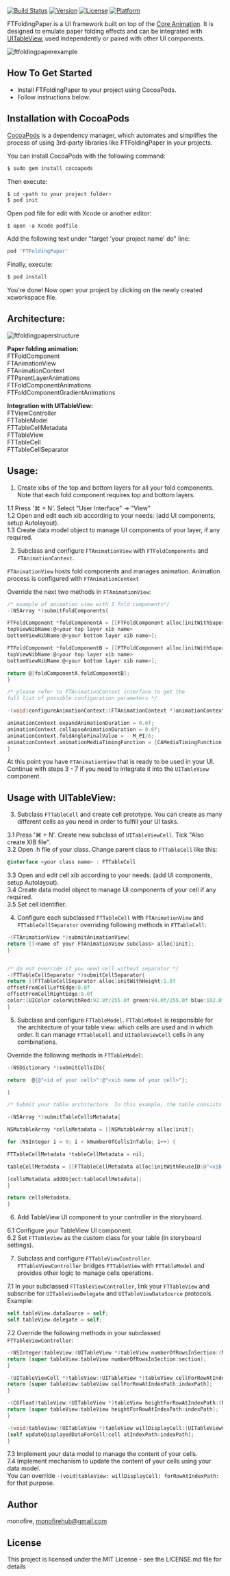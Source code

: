 [![Build Status](https://travis-ci.org/monofire/FTFoldingPaper.svg?branch=master)](https://travis-ci.org/monofire/FTFoldingPaper)
[![Version](https://img.shields.io/cocoapods/v/FTFoldingPaper.svg?style=flat)](http://cocoapods.org/pods/FTFoldingPaper)
[![License](https://img.shields.io/cocoapods/l/FTFoldingPaper.svg?style=flat)](http://cocoapods.org/pods/FTFoldingPaper)
[![Platform](https://img.shields.io/cocoapods/p/FTFoldingPaper.svg?style=flat)](http://cocoapods.org/pods/FTFoldingPaper)


FTFoldingPaper is a UI framework built on top of the [Core Animation](https://developer.apple.com/library/content/documentation/Cocoa/Conceptual/CoreAnimation_guide/Introduction/Introduction.html#//apple_ref/doc/uid/TP40004514). It is designed to emulate paper folding effects and can be integrated with [UITableView](https://developer.apple.com/library/content/documentation/UserExperience/Conceptual/TableView_iPhone/AboutTableViewsiPhone/AboutTableViewsiPhone.html), used independently or paired with other UI components.

![ftfoldingpaperexample](https://cloud.githubusercontent.com/assets/25864772/26519063/5f09228a-42c4-11e7-9a05-b6385976a16f.gif)

## How To Get Started
- Install FTFoldingPaper to your project using CocoaPods.
- Follow instructions below.

## Installation with CocoaPods
[CocoaPods](https://cocoapods.org) is a dependency manager, which automates and simplifies the process of using 3rd-party libraries like FTFoldingPaper in your projects. 


You can install CocoaPods with the following command:
```bash
$ sudo gem install cocoapods
```

Then execute:
```bash
$ cd <path to your project folder>
$ pod init
```

Open pod file for edit with Xcode or another editor:
```
$ open -a Xcode podfile
```

Add the following text under "target 'your project name' do" line:
```ruby
pod 'FTFoldingPaper'
```

Finally, execute:
```bash
$ pod install
```

You're done! Now open your project by clicking on the newly created xcworkspace file.




## Architecture:
![ftfoldingpaperstructure](https://cloud.githubusercontent.com/assets/25864772/26519231/72b6b980-42c6-11e7-84a2-1e4cc7b20b8c.jpg)

**Paper folding animation:**  
FTFoldComponent  
FTAnimationView  
FTAnimationContext  
FTParentLayerAnimations  
FTFoldComponentAnimations  
FTFoldComponentGradientAnimations  

**Integration with UITableView:**  
FTViewController  
FTTableModel  
FTTableCellMetadata  
FTTableView  
FTTableCell  
FTTableCellSeparator  


## Usage:


1. Create xibs of the top and bottom layers for all your fold components.  
Note that each fold component requires top and bottom layers.

1.1 Press '⌘ + N'. Select "User Interface" -> "View"  
1.2 Open and edit each xib according to your needs: (add UI components, setup Autolayout).  
1.3 Create data model object to manage UI components of your layer, if any required.  



2. Subclass and configure `FTAnimationView` with `FTFoldComponents` and `FTAnimationContext`.

`FTAnimationView` hosts fold components and manages animation. Animation process is configured with `FTAnimationContext`

Override the next two methods in `FTAnimationView`:
```objective-c
/* example of animation view with 2 fold components*/
-(NSArray *)submitFoldComponents{

FTFoldComponent *foldComponentA = [[FTFoldComponent alloc]initWithSuperView:self
topViewNibName:@<your top layer xib name>
bottomViewNibName:@<your bottom layer xib name>];

FTFoldComponent *foldComponentB = [[FTFoldComponent alloc]initWithSuperView:self
topViewNibName:@<your top layer xib name>
bottomViewNibName:@<your bottom layer xib name>];

return @[foldComponentA,foldComponentB];
}

/* please refer to FTAnimationContext interface to get the 
full list of possible configuration parameters */

-(void)configureAnimationContext:(FTAnimationContext *)animationContext{

animationContext.expandAnimationDuration = 0.6f;
animationContext.collapseAnimationDuration = 0.6f;
animationContext.foldAngleFinalValue = - M_PI/6;
animationContext.animationMediaTimingFunction = [CAMediaTimingFunction functionWithName:kCAMediaTimingFunctionLinear];
}
```

At this point you have `FTAnimationView` that is ready to be used in your UI. 
Continue with steps 3 - 7 if you need to integrate it into the `UITableView` component.

## Usage with UITableView:

3. Subclass `FTTableCell` and create cell prototype. 
You can create as many different cells as you need in order to fulfill your UI tasks.

3.1 Press '⌘ + N'. Create new subclass of `UITableViewCell`. Tick "Also create XIB file".  
3.2 Open .h file of your class. Change parent class to `FTTableCell` like this:  
```objective-c
@interface <your class name> : FTTableCell
```
3.3 Open and edit cell xib according to your needs: (add UI components, setup Autolayout).  
3.4 Create data model object to manage UI components of your cell if any required.  
3.5 Set cell identifier.  


4. Configure each subclassed `FTTableCell` with `FTAnimationView` and `FTTableCellSeparator` overriding following methods in `FTTableCell`:

```objective-c
-(FTAnimationView *)submitAnimationView{
return [[<name of your FTAnimationView subclass> alloc]init];
}


/* do not override if you need cell without separator */
-(FTTableCellSeparator *)submitCellSeparator{
return [[FTTableCellSeparator alloc]initWithHeight:1.0f
offsetFromCellLeftEdge:0.0f
offsetFromCellRightEdge:0.0f
color:[UIColor colorWithRed:92.0f/255.0f green:94.0f/255.0f blue:102.0f/255.0f alpha:0.1f]];
}
```


5. Subclass and configure `FTTableModel`.
`FTTableModel` is responsible for the architecture of your table view: which cells are used and in which order.  It can manage `FTTableCell` and `UITableViewCell` cells in any combinations.

Override the following methods in `FTTableModel`:

```objective-c
-(NSDictionary *)submitCellsIDs{

return  @{@"<id of your cell>":@"<xib name of your cell>"};

}

/* Submit your table architecture. In this example, the table consists only of cells of one type. You can implement any custom architecture combining different cell types for different rows */

-(NSArray *)submitTableCellsMetadata{

NSMutableArray *cellsMetadata = [[NSMutableArray alloc]init];

for (NSInteger i = 0; i < kNumberOfCellsInTable; i++) {

FTTableCellMetadata *tableCellMetadata = nil;

tableCellMetadata = [[FTTableCellMetadata alloc]initWithReuseID:@"<xib name of your cell>" isExpandable:YES isExpanded:NO];

[cellsMetadata addObject:tableCellMetadata];
}

return cellsMetadata;
}
```

6. Add TableView UI component to your controller in the storyboard.  

6.1 Configure your TableView UI component.  
6.2 Set `FTTableView` as the custom class for your table (in storyboard settings).  


7. Subclass and configure `FTTableViewController`.  
`FTTableViewController` bridges `FTTableView` with `FTTableModel` and provides other logic to manage cells operations. 

7.1 In your subclassed `FTTableViewController`, link your `FTTableView` and subscribe for `UITableViewDelegate` and `UITableViewDataSource` protocols. Example:

```objective-c
self.tableView.dataSource = self;
self.tableView.delegate = self;
```

7.2 Override the following methods in your subclassed `FTTableViewController`:

```objective-c
-(NSInteger)tableView:(UITableView *)tableView numberOfRowsInSection:(NSInteger)section{
return [super tableView:tableView numberOfRowsInSection:section];
}

-(UITableViewCell *)tableView:(UITableView *)tableView cellForRowAtIndexPath:(NSIndexPath *)indexPath{
return [super tableView:tableView cellForRowAtIndexPath:indexPath];
}

-(CGFloat)tableView:(UITableView *)tableView heightForRowAtIndexPath:(NSIndexPath *)indexPath{
return [super tableView:tableView heightForRowAtIndexPath:indexPath];
}

-(void)tableView:(UITableView *)tableView willDisplayCell:(UITableViewCell *)cell forRowAtIndexPath:(NSIndexPath *)indexPath{
[self updateDisplayedDataForCell:cell atIndexPath:indexPath];
}
```

7.3 Implement your data model to manage the content of your cells.  
7.4 Implement mechanism to update the content of your cells using your data model.  
You can override `-(void)tableView: willDisplayCell: forRowAtIndexPath:` for that purpose.


## Author
monofire, monofirehub@gmail.com

## License
This project is licensed under the MIT License - see the LICENSE.md file for details
